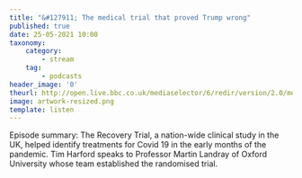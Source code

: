 ```yaml
---
title: "&#127911; The medical trial that proved Trump wrong"
published: true
date: 25-05-2021 10:00
taxonomy:
    category:
        - stream
    tag:
        - podcasts
header_image: '0'
theurl: http://open.live.bbc.co.uk/mediaselector/6/redir/version/2.0/mediaset/audio-nondrm-download/proto/http/vpid/p09j8k29.mp3
image: artwork-resized.png
template: listen
--- 
```

Episode summary: The Recovery Trial, a nation-wide clinical study in the UK, helped identify treatments for Covid 19 in the early months of the pandemic. Tim Harford speaks to Professor Martin Landray of Oxford University whose team established the randomised trial.
